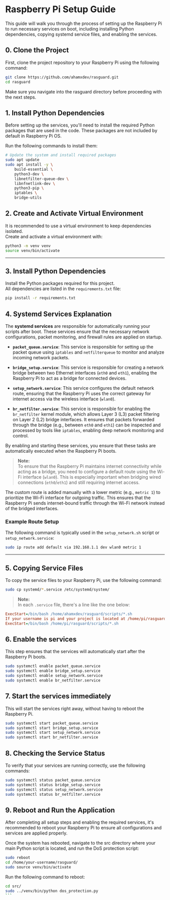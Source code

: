 # Raspberry Pi Setup Guide

This guide will walk you through the process of setting up the Raspberry Pi to run necessary services on boot, including installing Python dependencies, copying systemd service files, and enabling the services.

## 0. Clone the Project

First, clone the project repository to your Raspberry Pi using the following command:

```bash
git clone https://github.com/ahamxdev/rasguard.git
cd rasguard
```

Make sure you navigate into the rasguard directory before proceeding with the next steps.

## 1. Install Python Dependencies

Before setting up the services, you'll need to install the required Python packages that are used in the code. These packages are not included by default in Raspberry Pi OS.

Run the following commands to install them:

```bash
# Update the system and install required packages
sudo apt update
sudo apt install -y \
    build-essential \
    python3-dev \
    libnetfilter-queue-dev \
    libnfnetlink-dev \
    python3-pip \
    iptables \
    bridge-utils
```

## 2. Create and Activate Virtual Environment

It is recommended to use a virtual environment to keep dependencies isolated.  
Create and activate a virtual environment with:

```bash
python3 -m venv venv
source venv/bin/activate
```

---

## 3. Install Python Dependencies

Install the Python packages required for this project.  
All dependencies are listed in the `requirements.txt` file:

```bash
pip install -r requirements.txt
```

## 4. Systemd Services Explanation

The **systemd services** are responsible for automatically running your scripts after boot. These services ensure that the necessary network configurations, packet monitoring, and firewall rules are applied on startup.

- **`packet_queue.service`**: This service is responsible for setting up the packet queue using `iptables` and `netfilterqueue` to monitor and analyze incoming network packets.
  
- **`bridge_setup.service`**: This service is responsible for creating a network bridge between two Ethernet interfaces (`eth0` and `eth1`), enabling the Raspberry Pi to act as a bridge for connected devices.

- **`setup_network.service`**: This service configures the default network route, ensuring that the Raspberry Pi uses the correct gateway for internet access via the wireless interface (`wlan0`).

- **`br_netfilter.service`**: This service is responsible for enabling the `br_netfilter` kernel module, which allows Layer 3 (L3) packet filtering on Layer 2 (L2) bridge interfaces. It ensures that packets forwarded through the bridge (e.g., between `eth0` and `eth1`) can be inspected and processed by tools like `iptables`, enabling deep network monitoring and control.

By enabling and starting these services, you ensure that these tasks are automatically executed when the Raspberry Pi boots.

> **Note:**  
> To ensure that the Raspberry Pi maintains internet connectivity while acting as a bridge, you need to configure a default route using the Wi-Fi interface (`wlan0`). This is especially important when bridging wired connections (`eth0`/`eth1`) and still requiring internet access.

The custom route is added manually with a lower metric (e.g., `metric 1`) to prioritize the Wi-Fi interface for outgoing traffic. This ensures that the Raspberry Pi sends internet-bound traffic through the Wi-Fi network instead of the bridged interfaces.

### Example Route Setup

The following command is typically used in the `setup_network.sh` script or `setup_network.service`:

```bash
sudo ip route add default via 192.168.1.1 dev wlan0 metric 1
```

---

## 5. Copying Service Files

To copy the service files to your Raspberry Pi, use the following command:

```bash
sudo cp systemd/*.service /etc/systemd/system/
```

> **Note:**  
> In each `.service` file, there's a line like the one below:

```ini
ExecStart=/bin/bash /home/ahamxdev/rasguard/scripts/*.sh
If your username is pi and your project is located at /home/pi/rasguard/, you should modify the line as follows:
ExecStart=/bin/bash /home/pi/rasguard/scripts/*.sh
```

## 6. Enable the services

This step ensures that the services will automatically start after the Raspberry Pi boots.

```bash
sudo systemctl enable packet_queue.service
sudo systemctl enable bridge_setup.service
sudo systemctl enable setup_network.service
sudo systemctl enable br_netfilter.service
```

## 7. Start the services immediately

This will start the services right away, without having to reboot the Raspberry Pi.

```bash
sudo systemctl start packet_queue.service
sudo systemctl start bridge_setup.service
sudo systemctl start setup_network.service
sudo systemctl start br_netfilter.service
```

## 8. Checking the Service Status

To verify that your services are running correctly, use the following commands:

```bash
sudo systemctl status packet_queue.service
sudo systemctl status bridge_setup.service
sudo systemctl status setup_network.service
sudo systemctl status br_netfilter.service
```

## 9. Reboot and Run the Application

After completing all setup steps and enabling the required services, it's recommended to reboot your Raspberry Pi to ensure all configurations and services are applied properly.

Once the system has rebooted, navigate to the src directory where your main Python script is located, and run the DoS protection script:
```bash
sudo reboot
cd /home/your-username/rasguard/
sudo source venv/bin/activate
```

Run the following command to reboot:

```bash
cd src/
sudo ../venv/bin/python dos_protection.py
‍‍‍‍‍‍‍‍‍‍‍‍‍```

